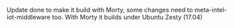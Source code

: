 Update done to make it build with Morty, some changes need to meta-intel-iot-middleware too. With Morty it builds under Ubuntu Zesty (17.04)